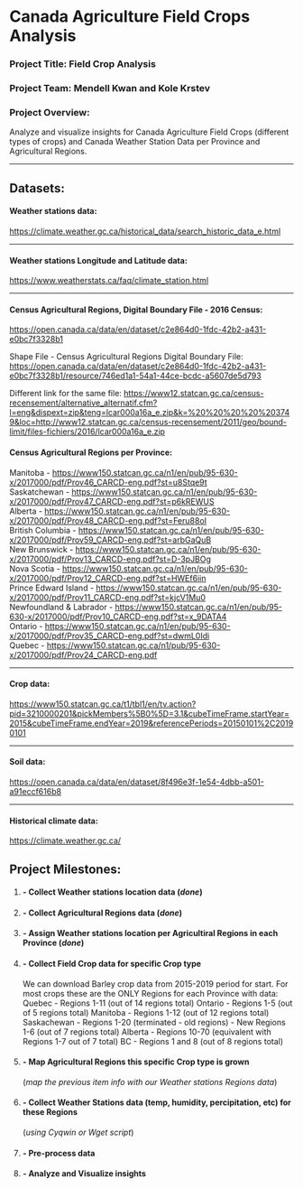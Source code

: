 # Canada Agriculture Field Crops Analysis

### Project Title: Field Crop Analysis
### Project Team: Mendell Kwan and Kole Krstev
### Project Overview:
Analyze and visualize insights for Canada Agriculture Field Crops (different types of crops) and Canada Weather Station Data per Province and Agricultural Regions.
**********************************************************************************************************

## Datasets:

#### Weather stations data: 
https://climate.weather.gc.ca/historical_data/search_historic_data_e.html 

**********************************************************************************************************

#### Weather stations Longitude and Latitude data: 
https://www.weatherstats.ca/faq/climate_station.html

**********************************************************************************************************

#### Census Agricultural Regions, Digital Boundary File - 2016 Census: 
https://open.canada.ca/data/en/dataset/c2e864d0-1fdc-42b2-a431-e0bc7f3328b1

Shape File - Census Agricultural Regions Digital Boundary File: 
https://open.canada.ca/data/en/dataset/c2e864d0-1fdc-42b2-a431-e0bc7f3328b1/resource/746ed1a1-54a1-44ce-bcdc-a5607de5d793

Different link for the same file: https://www12.statcan.gc.ca/census-recensement/alternative_alternatif.cfm?l=eng&dispext=zip&teng=lcar000a16a_e.zip&k=%20%20%20%20%203749&loc=http://www12.statcan.gc.ca/census-recensement/2011/geo/bound-limit/files-fichiers/2016/lcar000a16a_e.zip

#### Census Agricultural Regions per Province:
Manitoba - https://www150.statcan.gc.ca/n1/en/pub/95-630-x/2017000/pdf/Prov46_CARCD-eng.pdf?st=u8Stqe9t
<br/>Saskatchewan - https://www150.statcan.gc.ca/n1/en/pub/95-630-x/2017000/pdf/Prov47_CARCD-eng.pdf?st=p6kREWUS
<br/>Alberta - https://www150.statcan.gc.ca/n1/en/pub/95-630-x/2017000/pdf/Prov48_CARCD-eng.pdf?st=Feru88oI
<br/>British Columbia - https://www150.statcan.gc.ca/n1/en/pub/95-630-x/2017000/pdf/Prov59_CARCD-eng.pdf?st=arbGaQuB
<br/>New Brunswick - https://www150.statcan.gc.ca/n1/en/pub/95-630-x/2017000/pdf/Prov13_CARCD-eng.pdf?st=D-3pJBOg
<br/>Nova Scotia - https://www150.statcan.gc.ca/n1/en/pub/95-630-x/2017000/pdf/Prov12_CARCD-eng.pdf?st=HWEf6iin
<br/>Prince Edward Island - https://www150.statcan.gc.ca/n1/en/pub/95-630-x/2017000/pdf/Prov11_CARCD-eng.pdf?st=kjcV1Mu0
<br/>Newfoundland & Labrador - https://www150.statcan.gc.ca/n1/en/pub/95-630-x/2017000/pdf/Prov10_CARCD-eng.pdf?st=x_9DATA4
<br/>Ontario - https://www150.statcan.gc.ca/n1/en/pub/95-630-x/2017000/pdf/Prov35_CARCD-eng.pdf?st=dwmL0Idi
<br/>Quebec - https://www150.statcan.gc.ca/n1/pub/95-630-x/2017000/pdf/Prov24_CARCD-eng.pdf


**********************************************************************************************************

#### Crop data: 
https://www150.statcan.gc.ca/t1/tbl1/en/tv.action?pid=3210000201&pickMembers%5B0%5D=3.1&cubeTimeFrame.startYear=2015&cubeTimeFrame.endYear=2019&referencePeriods=20150101%2C20190101

**********************************************************************************************************

#### Soil data: 
https://open.canada.ca/data/en/dataset/8f496e3f-1e54-4dbb-a501-a91eccf616b8

**********************************************************************************************************

#### Historical climate data: 
https://climate.weather.gc.ca/



## Project Milestones:
1. #### - Collect Weather stations location data (_done_)
2. #### - Collect Agricultural Regions data (_done_)
3. #### - Assign Weather stations location per Agricultiral Regions in each Province (_done_)
4. #### - Collect Field Crop data for specific Crop type
      We can download Barley crop data from 2015-2019 period for start. 
      For most crops these are the ONLY Regions for each Province with data:
      Quebec        - Regions 1-11 (out of 14 regions total)
      Ontario       - Regions 1-5 (out of 5 regions total)
      Manitoba      - Regions 1-12 (out of 12 regions total)
      Saskachewan   - Regions 1-20 (terminated - old regions)
                    - New Regions 1-6 (out of 7 regions total)
      Alberta       - Regions 10-70 (equivalent with Regions 1-7 out of 7 total)
      BC            - Regions 1 and 8 (out of 8 regions total)
5. #### - Map Agricultural Regions this specific Crop type is grown 
      (_map the previous item info with our Weather stations Regions data_)
6. #### - Collect Weather Stations data (temp, humidity, percipitation, etc) for these Regions 
      (_using Cyqwin or Wget script_)
7. #### - Pre-process data
8. #### - Analyze and Visualize insights


